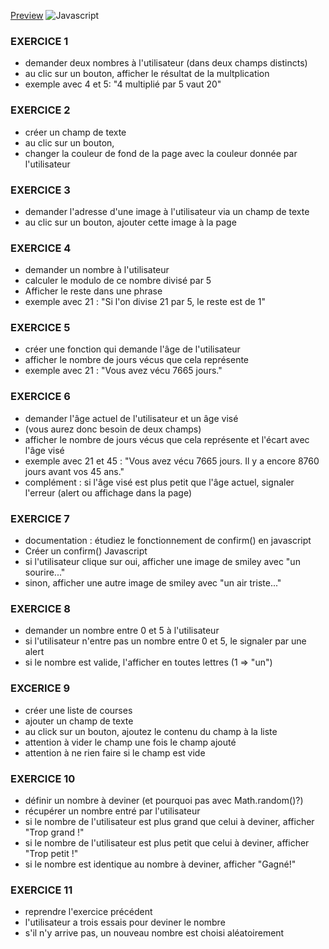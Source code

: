 [Preview](https://htmlpreview.github.io/?https://github.com/jeoffreydissard/Exos-Javascript-Serie/blob/master/index.html)
![Javascript](https://i.gifer.com/8OGO.gif)
### EXERCICE 1
* demander deux nombres à l'utilisateur (dans deux champs distincts)
* au clic sur un bouton, afficher le résultat de la multplication
* exemple avec 4 et 5: "4 multiplié par 5 vaut 20"

### EXERCICE 2
* créer un champ de texte
* au clic sur un bouton,
* changer la couleur de fond de la page avec la couleur donnée par l'utilisateur

### EXERCICE 3
* demander l'adresse d'une image à l'utilisateur via un champ de texte
* au clic sur un bouton, ajouter cette image à la page

### EXERCICE 4
* demander un nombre à l'utilisateur
* calculer le modulo de ce nombre divisé par 5
* Afficher le reste dans une phrase
* exemple avec 21 : "Si l'on divise 21 par 5, le reste est de 1" 

### EXERCICE 5
* créer une fonction qui demande l'âge de l'utilisateur
* afficher le nombre de jours vécus que cela représente
* exemple avec 21 : "Vous avez vécu 7665 jours."

### EXERCICE 6
* demander l'âge actuel de l'utilisateur et un âge visé
* (vous aurez donc besoin de deux champs)
* afficher le nombre de jours vécus que cela représente et l'écart avec l'âge visé
* exemple avec 21 et 45 : "Vous avez vécu 7665 jours. Il y a encore 8760 jours avant vos 45 ans."
* complément : si l'âge visé est plus petit que l'âge actuel, signaler l'erreur (alert ou affichage dans la page)

### EXERCICE 7
* documentation : étudiez le fonctionnement de confirm() en javascript
* Créer un confirm() Javascript
* si l'utilisateur clique sur oui, afficher une image de smiley avec "un sourire..."
* sinon, afficher une autre image de smiley avec "un air triste..."

### EXERCICE 8
* demander un nombre entre 0 et 5 à l'utilisateur
* si l'utilisateur n'entre pas un nombre entre 0 et 5, le signaler par une alert
* si le nombre est valide, l'afficher en toutes lettres (1 => "un")

### EXCERICE 9
* créer une liste de courses
* ajouter un champ de texte
* au click sur un bouton, ajoutez le contenu du champ à la liste
* attention à vider le champ une fois le champ ajouté
* attention à ne rien faire si le champ est vide

### EXERCICE 10
* définir un nombre à deviner (et pourquoi pas avec Math.random()?)
* récupérer un nombre entré par l'utilisateur
* si le nombre de l'utilisateur est plus grand que celui à deviner, afficher "Trop grand !"
* si le nombre de l'utilisateur est plus petit que celui à deviner, afficher "Trop petit !"
* si le nombre est identique au nombre à deviner, afficher "Gagné!"

### EXERCICE 11
* reprendre l'exercice précédent
* l'utilisateur a trois essais pour deviner le nombre
* s'il n'y arrive pas, un nouveau nombre est choisi aléatoirement
